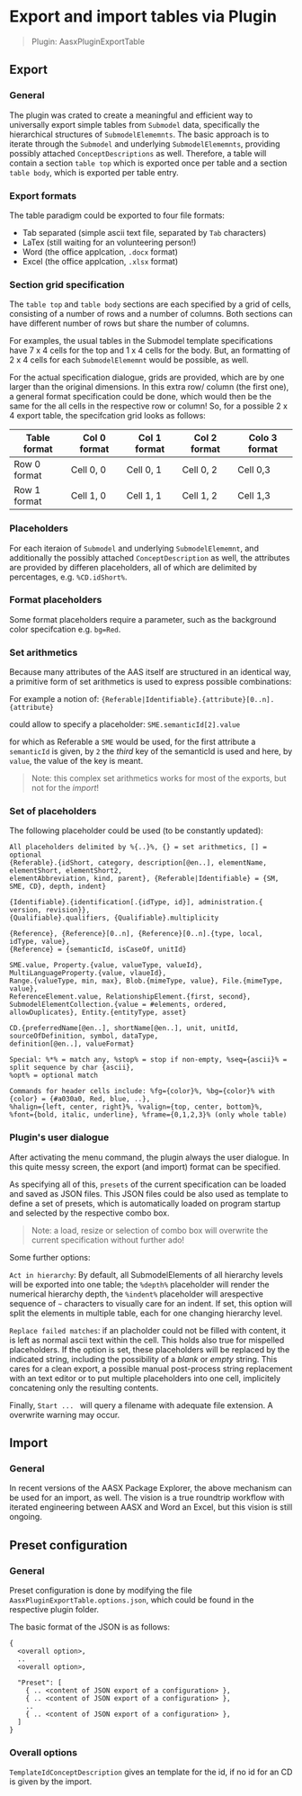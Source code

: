 # Export and import tables via Plugin

> Plugin: AasxPluginExportTable

## Export

### General

The plugin was crated to create a meaningful and efficient way to universally export simple tables from 
`Submodel` data, specifically the hierarchical structures of `SubmodelElememnts`. The basic approach is to
iterate through the `Submodel` and underlying `SubmodelElememnts`, providing possibly attached 
`ConceptDescriptions` as well. Therefore, a table will contain a section `table top` which is exported
once per table and a section `table body`, which is exported per table entry.

### Export formats

The table paradigm could be exported to four file formats:

* Tab separated (simple ascii text file, separated by `Tab` characters)
* LaTex (still waiting for an volunteering person!)
* Word (the office applcation, `.docx` format)
* Excel (the office applcation, `.xlsx` format)

### Section grid specification

The `table top` and `table body` sections are each specified by a grid of cells, consisting of a number
of rows and a number of columns. Both sections can have different number of rows but share the number of
columns.

For examples, the usual tables in the Submodel template specifications have 7 x 4 cells for the top and
1 x 4 cells for the body. But, an formatting of 2 x 4 cells for each `SubmodelElememnt` would be 
possible, as well.

For the actual specification dialogue, grids are provided, which are by one larger than the original
dimensions. In this extra row/ column (the first one), a general format specification could be done,
which would then be the same for the all cells in the respective row or column! So, for a possible 
2 x 4 export table, the specifcation grid looks as follows:

| Table format | Col 0 format | Col 1 format | Col 2 format | Colo 3 format |
| ------------ | ------------ | ------------ | ------------ | ------------- |
| Row 0 format | Cell 0, 0    | Cell 0, 1    | Cell 0, 2    | Cell 0,3      |
| Row 1 format | Cell 1, 0    | Cell 1, 1    | Cell 1, 2    | Cell 1,3      |

### Placeholders

For each iteraion of `Submodel` and underlying `SubmodelElememnt`, and additionally the possibly attached 
`ConceptDescription` as well, the attributes are provided by differen placeholders, all of which are
delimited by percentages, e.g. `%CD.idShort%`.

### Format placeholders

Some format placeholders require a parameter, such as the background color specifcation e.g. `bg=Red`.

### Set arithmetics

Because many attributes of the AAS itself are structured in an identical way, a primitive form of
set arithmetics is used to express possible combinations:

For example a notion of: `{Referable|Identifiable}.{attribute}[0..n].{attribute}` 

could allow to specify a placeholder: `SME.semanticId[2].value`

for which as Referable a `SME` would be used, for the first attribute a `semanticId` is given, by
`2` the *third* key of the semanticId is used and here, by `value`, the value of the key is meant.

> Note: this complex set arithmetics works for most of the exports, but not for the *import*!

### Set of placeholders

The following placeholder could be used (to be constantly updated):

```
All placeholders delimited by %{..}%, {} = set arithmetics, [] = optional
{Referable}.{idShort, category, description[@en..], elementName, elementShort, elementShort2, 
elementAbbreviation, kind, parent}, {Referable|Identifiable} = {SM, SME, CD}, depth, indent}

{Identifiable}.{identification[.{idType, id}], administration.{ version, revision}}, 
{Qualifiable}.qualifiers, {Qualifiable}.multiplicity

{Reference}, {Reference}[0..n], {Reference}[0..n].{type, local, idType, value}, 
{Reference} = {semanticId, isCaseOf, unitId}

SME.value, Property.{value, valueType, valueId}, MultiLanguageProperty.{value, vlaueId}, 
Range.{valueType, min, max}, Blob.{mimeType, value}, File.{mimeType, value}, 
ReferenceElement.value, RelationshipElement.{first, second}, 
SubmodelElementCollection.{value = #elements, ordered, allowDuplicates}, Entity.{entityType, asset}

CD.{preferredName[@en..], shortName[@en..], unit, unitId, sourceOfDefinition, symbol, dataType, 
definition[@en..], valueFormat}

Special: %*% = match any, %stop% = stop if non-empty, %seq={ascii}% = split sequence by char {ascii}, 
%opt% = optional match

Commands for header cells include: %fg={color}%, %bg={color}% with {color} = {#a030a0, Red, blue, ..}, 
%halign={left, center, right}%, %valign={top, center, bottom}%,
%font={bold, italic, underline}, %frame={0,1,2,3}% (only whole table)
```

### Plugin's user dialogue

After activating the menu command, the plugin always the user dialogue. In this quite messy screen, the
export (and import) format can be specified.

As specifying all of this, `presets` of the current specification can be loaded and saved as JSON files.
This JSON files could be also used as template to define a set of presets, which is automatically loaded
on program startup and selected by the respective combo box.

> Note: a load, resize or selection of combo box will overwrite the current specification 
> without further ado!

Some further options:

`Act in hierarchy`: By default, all SubmodelElements of all hierarchy levels will be exported into one
table; the `%depth%` placeholder will render the numerical hierarchy depth, the `%indent%` placeholder
will arespective sequence of `~` characters to visually care for an indent. If set, this option will
split the elements in multiple table, each for one changing hierarchy level.

`Replace failed matches`: if an placholder could not be filled with content, it is left as normal
ascii text within the cell. This holds also true for mispelled placeholders. If the option is set,
these placeholders will be replaced by the indicated string, including the possibility of a *blank*
or *empty* string. This cares for a clean export, a possible manual post-process string replacement 
with an text editor or to put multiple placeholders into one cell, implicitely concatening only the
resulting contents.

Finally, `Start ... ` will query a filename with adequate file extension. A overwrite warning may
occur.

## Import

### General

In recent versions of the AASX Package Explorer, the above mechanism can be used for an import, as 
well. The vision is a true roundtrip workflow with iterated engineering between AASX and Word an
Excel, but this vision is still ongoing.

## Preset configuration

### General

Preset configuration is done by modifying the file `AasxPluginExportTable.options.json`, which could
be found in the respective plugin folder.

The basic format of the JSON is as follows:

```
{
  <overall option>,
  ..
  <overall option>,

  "Preset": [
    { .. <content of JSON export of a configuration> }, 
    { .. <content of JSON export of a configuration> }, 
    ..
    { .. <content of JSON export of a configuration> }, 
  ]
}
```

### Overall options

`TemplateIdConceptDescription` gives an template for the id, if no id for an CD is given by the 
import.

